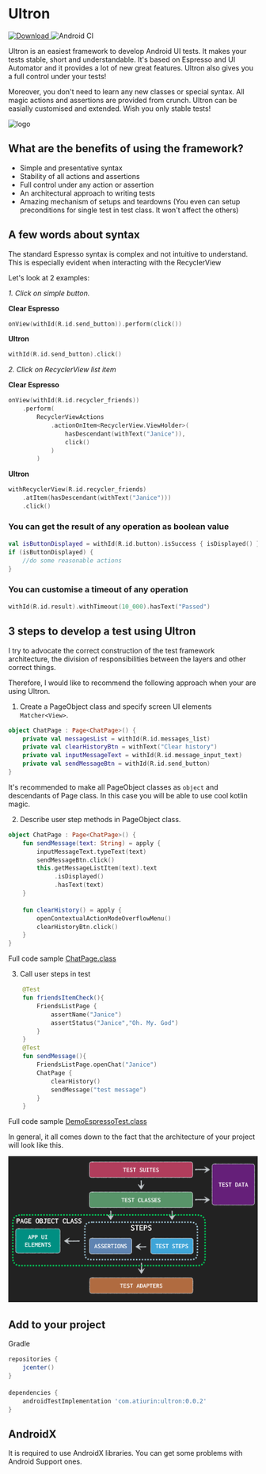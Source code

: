 # Ultron

[ ![Download](https://api.bintray.com/packages/alex-tiurin/android/ultron/images/download.svg) ](https://bintray.com/alex-tiurin/android/ultron/_latestVersion)
![Android CI](https://github.com/alex-tiurin/ultron/workflows/AndroidCI/badge.svg)

Ultron is an easiest framework to develop Android UI tests. It makes your tests stable, short and understandable.
It's based on Espresso and UI Automator and it provides a lot of new great features.
Ultron also gives you a full control under your tests!

Moreover, you don't need to learn any new classes or special syntax. All magic actions and assertions are provided from crunch.
Ultron can be easially customised and extended. Wish you only stable tests!

![logo](https://user-images.githubusercontent.com/12834123/106507974-d8558c80-64dc-11eb-975b-ea76ddb27a37.png)

## What are the benefits of using the framework?

- Simple and presentative syntax
- Stability of all actions and assertions
- Full control under any action or assertion
- An architectural approach to writing tests
- Amazing mechanism of setups and teardowns (You even can setup preconditions for single test in test class. It won't affect the others)

## A few words about syntax

The standard Espresso syntax is complex and not intuitive to understand. This is especially evident when interacting with the RecyclerView

Let's look at 2 examples:

_1. Click on simple button._

**Clear Espresso**

```kotlin
onView(withId(R.id.send_button)).perform(click())
```
**Ultron**
```kotlin
withId(R.id.send_button).click()
```

_2. Click on RecyclerView list item_

**Clear Espresso**

```kotlin
onView(withId(R.id.recycler_friends))
    .perform(
        RecyclerViewActions
            .actionOnItem<RecyclerView.ViewHolder>(
                hasDescendant(withText("Janice")),
                click()
            )
        )
```
**Ultron**
```kotlin
withRecyclerView(R.id.recycler_friends)
    .atItem(hasDescendant(withText("Janice")))
    .click()
```
### You can get the result of any operation as boolean value

```kotlin
val isButtonDisplayed = withId(R.id.button).isSuccess { isDisplayed() }
if (isButtonDisplayed) {
    //do some reasonable actions
}
```
### You can customise a timeout of any operation

```kotlin
withId(R.id.result).withTimeout(10_000).hasText("Passed")
```

## 3 steps to develop a test using Ultron

I try to advocate the correct construction of the test framework architecture, the division of responsibilities between the layers and other correct things.

Therefore, I would like to recommend the following approach when your are using Ultron.

1. Create a PageObject class and specify screen UI elements `Matcher<View>`.

```kotlin
object ChatPage : Page<ChatPage>() {
    private val messagesList = withId(R.id.messages_list)
    private val clearHistoryBtn = withText("Clear history")
    private val inputMessageText = withId(R.id.message_input_text)
    private val sendMessageBtn = withId(R.id.send_button)
}
```

It's recommended to make all PageObject classes as `object` and descendants of Page class.
In this case you will be able to use cool kotlin magic.

2. Describe user step methods in PageObject class.

```kotlin
object ChatPage : Page<ChatPage>() {
    fun sendMessage(text: String) = apply {
        inputMessageText.typeText(text)
        sendMessageBtn.click()
        this.getMessageListItem(text).text
             .isDisplayed()
             .hasText(text)
    }

    fun clearHistory() = apply {
        openContextualActionModeOverflowMenu()
        clearHistoryBtn.click()
    }
}
```
Full code sample [ChatPage.class](https://github.com/alex-tiurin/ultron/blob/master/sample-app/src/androidTest/java/com/atiurin/sampleapp/pages/ChatPage.kt)

3. Call user steps in test

```kotlin
    @Test
    fun friendsItemCheck(){
        FriendsListPage {
            assertName("Janice")
            assertStatus("Janice","Oh. My. God")
        }
    }
    @Test
    fun sendMessage(){
        FriendsListPage.openChat("Janice")
        ChatPage {
            clearHistory()
            sendMessage("test message")
        }
    }
```
Full code sample [DemoEspressoTest.class](https://github.com/alex-tiurin/ultron/blob/master/sample-app/src/androidTest/java/com/atiurin/sampleapp/tests/espresso/DemoEspressoTest.kt)

In general, it all comes down to the fact that the architecture of your project will look like this.

![Architecture](https://github.com/alex-tiurin/espresso-page-object/blob/master/wiki/img/architecture.png)

## Add to your project
Gradle
```groovy
repositories {
    jcenter()
}

dependencies {
    androidTestImplementation 'com.atiurin:ultron:0.0.2'
}
```

## AndroidX

It is required to use AndroidX libraries. You can get some problems with Android Support ones.
